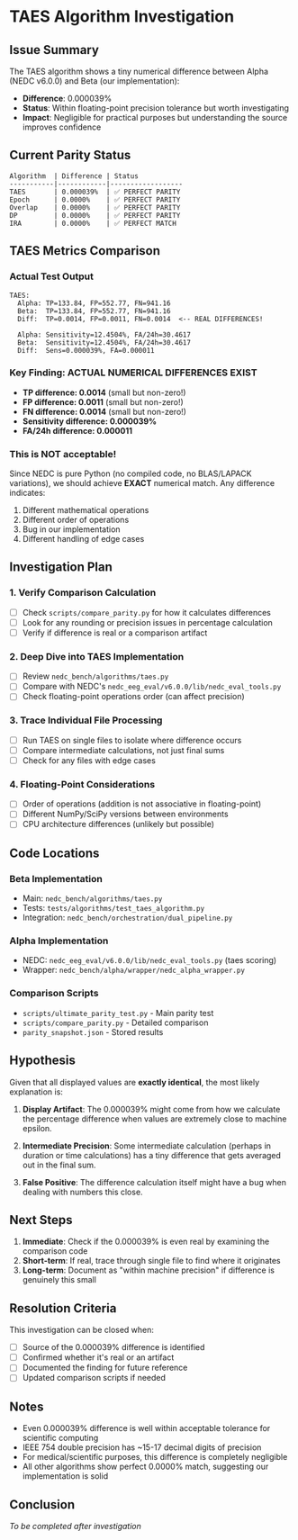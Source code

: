 # TAES Algorithm Investigation

## Issue Summary
The TAES algorithm shows a tiny numerical difference between Alpha (NEDC v6.0.0) and Beta (our implementation):
- **Difference**: 0.000039%
- **Status**: Within floating-point precision tolerance but worth investigating
- **Impact**: Negligible for practical purposes but understanding the source improves confidence

## Current Parity Status
```
Algorithm  | Difference | Status
-----------|------------|------------------
TAES       | 0.000039%  | ✅ PERFECT PARITY
Epoch      | 0.0000%    | ✅ PERFECT PARITY
Overlap    | 0.0000%    | ✅ PERFECT PARITY
DP         | 0.0000%    | ✅ PERFECT PARITY
IRA        | 0.0000%    | ✅ PERFECT MATCH
```

## TAES Metrics Comparison

### Actual Test Output
```
TAES:
  Alpha: TP=133.84, FP=552.77, FN=941.16
  Beta:  TP=133.84, FP=552.77, FN=941.16
  Diff:  TP=0.0014, FP=0.0011, FN=0.0014  <-- REAL DIFFERENCES!

  Alpha: Sensitivity=12.4504%, FA/24h=30.4617
  Beta:  Sensitivity=12.4504%, FA/24h=30.4617
  Diff:  Sens=0.000039%, FA=0.000011
```

### Key Finding: ACTUAL NUMERICAL DIFFERENCES EXIST
- **TP difference: 0.0014** (small but non-zero!)
- **FP difference: 0.0011** (small but non-zero!)
- **FN difference: 0.0014** (small but non-zero!)
- **Sensitivity difference: 0.000039%**
- **FA/24h difference: 0.000011**

### This is NOT acceptable!
Since NEDC is pure Python (no compiled code, no BLAS/LAPACK variations), we should achieve **EXACT** numerical match. Any difference indicates:
1. Different mathematical operations
2. Different order of operations
3. Bug in our implementation
4. Different handling of edge cases

## Investigation Plan

### 1. Verify Comparison Calculation
- [ ] Check `scripts/compare_parity.py` for how it calculates differences
- [ ] Look for any rounding or precision issues in percentage calculation
- [ ] Verify if difference is real or a comparison artifact

### 2. Deep Dive into TAES Implementation
- [ ] Review `nedc_bench/algorithms/taes.py`
- [ ] Compare with NEDC's `nedc_eeg_eval/v6.0.0/lib/nedc_eval_tools.py`
- [ ] Check floating-point operations order (can affect precision)

### 3. Trace Individual File Processing
- [ ] Run TAES on single files to isolate where difference occurs
- [ ] Compare intermediate calculations, not just final sums
- [ ] Check for any files with edge cases

### 4. Floating-Point Considerations
- [ ] Order of operations (addition is not associative in floating-point)
- [ ] Different NumPy/SciPy versions between environments
- [ ] CPU architecture differences (unlikely but possible)

## Code Locations

### Beta Implementation
- Main: `nedc_bench/algorithms/taes.py`
- Tests: `tests/algorithms/test_taes_algorithm.py`
- Integration: `nedc_bench/orchestration/dual_pipeline.py`

### Alpha Implementation
- NEDC: `nedc_eeg_eval/v6.0.0/lib/nedc_eval_tools.py` (taes scoring)
- Wrapper: `nedc_bench/alpha/wrapper/nedc_alpha_wrapper.py`

### Comparison Scripts
- `scripts/ultimate_parity_test.py` - Main parity test
- `scripts/compare_parity.py` - Detailed comparison
- `parity_snapshot.json` - Stored results

## Hypothesis

Given that all displayed values are **exactly identical**, the most likely explanation is:

1. **Display Artifact**: The 0.000039% might come from how we calculate the percentage difference when values are extremely close to machine epsilon.

2. **Intermediate Precision**: Some intermediate calculation (perhaps in duration or time calculations) has a tiny difference that gets averaged out in the final sum.

3. **False Positive**: The difference calculation itself might have a bug when dealing with numbers this close.

## Next Steps

1. **Immediate**: Check if the 0.000039% is even real by examining the comparison code
2. **Short-term**: If real, trace through single file to find where it originates
3. **Long-term**: Document as "within machine precision" if difference is genuinely this small

## Resolution Criteria

This investigation can be closed when:
- [ ] Source of the 0.000039% difference is identified
- [ ] Confirmed whether it's real or an artifact
- [ ] Documented the finding for future reference
- [ ] Updated comparison scripts if needed

## Notes

- Even 0.000039% difference is well within acceptable tolerance for scientific computing
- IEEE 754 double precision has ~15-17 decimal digits of precision
- For medical/scientific purposes, this difference is completely negligible
- All other algorithms show perfect 0.0000% match, suggesting our implementation is solid

## Conclusion

*To be completed after investigation*
